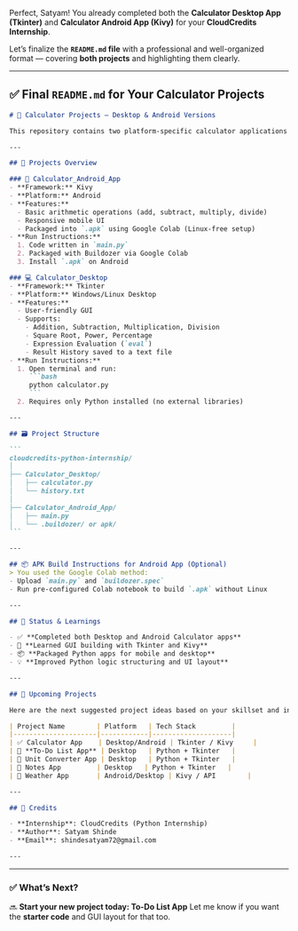 Perfect, Satyam! You already completed both the **Calculator Desktop App (Tkinter)** and **Calculator Android App (Kivy)** for your **CloudCredits Internship**.

Let’s finalize the **`README.md` file** with a professional and well-organized format — covering **both projects** and highlighting them clearly.

---

## ✅ Final `README.md` for Your Calculator Projects

````markdown
# 🧮 Calculator Projects – Desktop & Android Versions

This repository contains two platform-specific calculator applications built during my **CloudCredits Internship** using **Python**. The projects include a **Desktop Calculator** made with **Tkinter**, and an **Android Calculator App** built using **Kivy** and packaged via **Google Colab + Buildozer**.

---

## 🚀 Projects Overview

### 📱 Calculator_Android_App
- **Framework:** Kivy
- **Platform:** Android
- **Features:**
  - Basic arithmetic operations (add, subtract, multiply, divide)
  - Responsive mobile UI
  - Packaged into `.apk` using Google Colab (Linux-free setup)
- **Run Instructions:**
  1. Code written in `main.py`
  2. Packaged with Buildozer via Google Colab
  3. Install `.apk` on Android

### 💻 Calculator_Desktop
- **Framework:** Tkinter
- **Platform:** Windows/Linux Desktop
- **Features:**
  - User-friendly GUI
  - Supports:
    - Addition, Subtraction, Multiplication, Division
    - Square Root, Power, Percentage
    - Expression Evaluation (`eval`)
    - Result History saved to a text file
- **Run Instructions:**
  1. Open terminal and run:
     ```bash
     python calculator.py
     ```
  2. Requires only Python installed (no external libraries)

---

## 🗃️ Project Structure

```
cloudcredits-python-internship/
│
├── Calculator_Desktop/
│   ├── calculator.py
│   └── history.txt
│
├── Calculator_Android_App/
│   ├── main.py
│   └── .buildozer/ or apk/
```

---

## 📦 APK Build Instructions for Android App (Optional)
> You used the Google Colab method:
- Upload `main.py` and `buildozer.spec`
- Run pre-configured Colab notebook to build `.apk` without Linux

---

## 📝 Status & Learnings

- ✅ **Completed both Desktop and Android Calculator apps**
- 🔧 **Learned GUI building with Tkinter and Kivy**
- 📦 **Packaged Python apps for mobile and desktop**
- 💡 **Improved Python logic structuring and UI layout**

---

## 📌 Upcoming Projects

Here are the next suggested project ideas based on your skillset and internship path:

| Project Name        | Platform   | Tech Stack         |
|---------------------|------------|--------------------|
| ✅ Calculator App    | Desktop/Android | Tkinter / Kivy     |
| 📝 **To-Do List App** | Desktop   | Python + Tkinter   |
| 📝 Unit Converter App | Desktop   | Python + Tkinter   |
| 📝 Notes App         | Desktop   | Python + Tkinter   |
| 📝 Weather App       | Android/Desktop | Kivy / API        |

---

## 🙌 Credits

- **Internship**: CloudCredits (Python Internship)
- **Author**: Satyam Shinde
- **Email**: shindesatyam72@gmail.com

---
````

---

### ✅ What’s Next?

🔜 **Start your new project today: To-Do List App**
Let me know if you want the **starter code** and GUI layout for that too.

